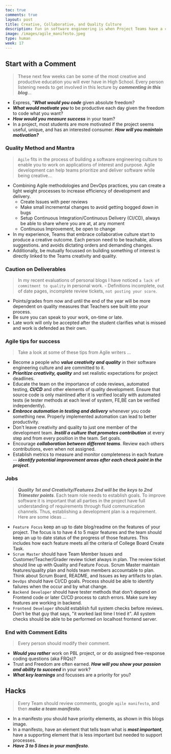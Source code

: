 ```yaml
---
toc: true
comments: true
layout: post
title: Creative, Collaborative, and Quality Culture
description: Fun in software engineering is when Project Teams have a collaborative culture.  My favorite projects inside a company have been when the division is not accountable for Profit and Loss P&L, just responsible for building something to change the world.  Education can create a lot of those creative elements, you learn freely, only accountability is to points/grade.
image: /images/agile_manifesto.jpeg
type: human
week: 17
---
```


## Start with a Comment
> These next few weeks can be some of the most creative and productive education you will ever have in High School.  Every person listening needs to get involved in this lecture by ***commenting in this blog***...
- Express, "***What would you code*** given absolute freedom?
- ***What would motivate you*** to be productive each day given the freedom to code what you want?
- ***How would you measure success*** in your team?
- In a project, most students are more motivated if the project seems useful, unique, and has an interested consumer.  ***How will you maintain motivation?***


### Quality Method and Mantra
> `Agile` fits in the process of building a software engineering culture to enable you to work on applications of interest and purpose. Agile development can help teams prioritize and deliver software while being creative...
- Combining Agile methodologies and DevOps practices, you can create a light weight processes to increase efficiency of development and delivery.
    - Create Issues with peer reviews 
    - Make small incremental changes to avoid getting bogged down in bugs
    - Setup Continuous Integration/Continuous Delivery (CI/CD), always be able to share where you are at, at any moment 
    - Continuous Improvement, be open to change
- In my experience, Teams that embrace collaborative culture start to produce a creative outcome.  Each person need to be teachable, allows suggestions. and avoids dictating orders and demanding changes. 
- Additionally, be mutually focussed on building something of interest is directly linked to the Teams creativity and quality. 

### Caution on Deliverables
> In my recent evaluations of personal blogs I have noticed `a lack of commitment to quality` in personal work.  - Definitions incomplete, out of date pages, incomplete review tickets, `not posting your score`.  
- Points/grades from now and until the end of the year will be more dependent on quality measures that Teachers see built into your process.
- Be sure you can speak to your work, on-time or late.  
- Late work will only be accepted after the student clarifies what is missed and work is defended as their own.

### Agile tips for success
> Take a look at some of these tips from Agile writers ...
- Become a people who ***value creativity and quality*** in their software engineering culture and are committed to it.
- ***Prioritize creativity, quality*** and set realistic expectations for project deadlines.
- Educate the team on the importance of code reviews, automated testing, ***CI/CD*** and other elements of quality development. Ensure that source code is only mainlined after it is verified locally with automated tests (ie tester methods at each level of system, FE,BE can be verified independently).
- ***Embrace automation in testing and delivery*** whenever you code something new. Properly implemented automation can lead to better productivity.
- Don't leave creativity and quality to just one member of the development team. ***Instill a culture that promotes contribution*** at every step and from every position in the team.  Set goals.
- Encourage ***collaboration between different teams***.  Review each others contributions, even when not assigned.
- Establish metrics to measure and monitor completeness in each feature -- ***identify potential improvement areas after each check point in the project***.


### Jobs
> ***Quality 1st and Creativity/Features 2nd will be the keys to 2nd Trimester points***.  Each team role needs to establish goals.  To improve software it is important that all parties in the project have full understanding of requirements through fluid communication channels.  Thus, establishing a development plan is a requirement.  Here are some ideas ...
- `Feature Focus` keep an up to date blog/readme on the features of your project.  The focus is to have 4 to 5 major features and the team should keep an up to date status of the progress of those features.  This includes how each feature meets all the criteria of College Board Create Task.  
- `Scrum Master` should have Team Member Issues and Customer/Teacher/Grader review ticket always in plan.  The review ticket should line up with Quality and Feature Focus.  Scrum Master maintain features/quality plan and holds team members accountable to plan.  Think about Scrum Board, README, and Issues as key artifacts to plan.
- `DevOps` should have CI/CD goals.  Process should be able to identify failures when the occur and by what change.
- `Backend Developer` should have tester methods that don't depend on Frontend code or later CI/CD process to catch errors.  Make sure key features are working in backend.
- `Frontend Developer` should establish full system checks before reviews.  Don't be that guy that says, "it worked last time I tried it".  All system checks should be able to be performed on localhost frontend server.

### End with Comment Edits
> Every person should modify their comment.
- ***Would you rather*** work on PBL project, or or do assigned free-response coding questions (aka FRQs)?
- Trust and Freedom are often earned. ***How will you show your passion and ability to succeed*** in your work?
- ***What key learnings***  and focusses are a priority for you?

## Hacks
> Every Team should review comments, google `agile manifesto`, and then ***make a team manifesto***.  
- In a manifesto you should have priority elements, as shown in this blogs image.
- In a manifesto, have an element that tells team what is ***most important***, have a supporting element that is less important but needed to support processes.
- ***Have 3 to 5 lines in your manifesto***.
